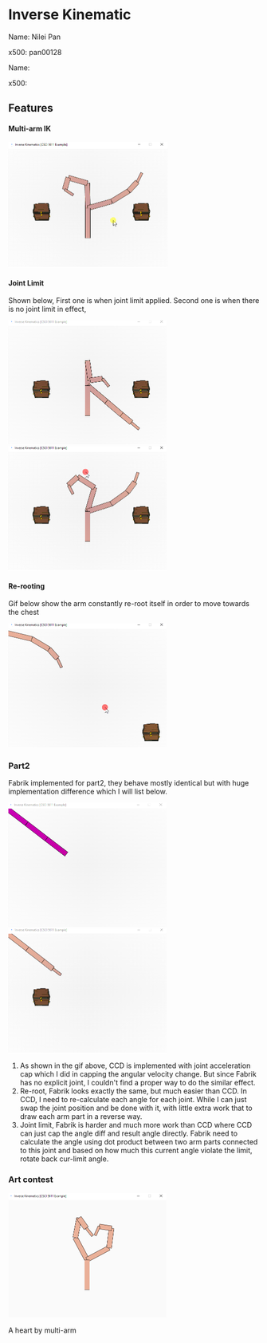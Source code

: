 # Inverse Kinematic

Name: Nilei Pan

x500: pan00128

Name:

x500:

## Features

#### Multi-arm IK

<img src=".\multiarm.gif" alt="multiarm" style="zoom:50%;" />

#### Joint Limit

Shown below,  First one is when joint limit applied. Second one is when there is no joint limit in effect,

<img src=".\withlimit.gif" alt="withlimit" style="zoom:50%;" />

<img src=".\nolimit.gif" alt="nolimit" style="zoom:50%;" />

#### Re-rooting

Gif below show the arm constantly re-root itself in order to move towards the chest

<img src=".\reroot.gif" alt="reroot" style="zoom:50%;" />

### Part2

Fabrik implemented for part2, they behave mostly identical but with huge implementation difference which  I will list below.

<img src=".\fabrik.gif" alt="fabrik" style="zoom:50%;" /><img src=".\ccd.gif" alt="ccd" style="zoom:50%;" />

1. As shown in the gif above, CCD is implemented with joint acceleration cap which I did in capping the angular velocity change. But since Fabrik has no explicit joint, I couldn't find a proper way to do the similar effect.
2. Re-root, Fabrik looks exactly the same, but much easier than CCD. In CCD, I need to re-calculate each angle for each joint. While I can just swap the joint position and be done with it, with little extra work that to draw each arm part in a reverse way.
3. Joint limit, Fabrik is harder and much more work than CCD where CCD can just cap the angle diff and result angle directly. Fabrik need to calculate the angle using dot product between two arm parts connected to this joint and based on how much this current angle violate the limit, rotate back cur-limit angle.



### Art contest

<img src=".\art.PNG" alt="art" style="zoom:50%;" />

A heart by multi-arm
